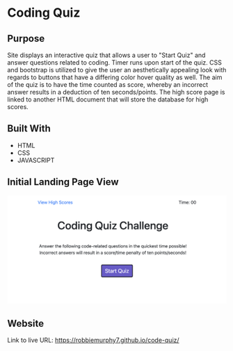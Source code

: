 # Coding Quiz

## Purpose
Site displays an interactive quiz that allows a user to "Start Quiz" and answer questions related to coding. Timer runs upon start of the quiz. CSS and bootstrap is utilized to give the user an aesthetically appealing look with regards to buttons that have a differing color hover quality as well. The aim of the quiz is to have the time counted as score, whereby an incorrect answer results in a deduction of ten seconds/points. The high score page is linked to another HTML document that will store the database for high scores.

## Built With
* HTML
* CSS
* JAVASCRIPT

## Initial Landing Page View
![Image](./assets/code-quiz.png)

## Website
Link to live URL: https://robbiemurphy7.github.io/code-quiz/